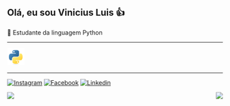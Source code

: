 ## Olá, eu sou Vinicius Luis 👍
📘 Estudante da linguagem Python

***

<a href="https://stackshare.io/python" target="_blank"><img src="https://github.com/devicons/devicon/raw/master/icons/python/python-original.svg" alt="python" width="40" height="40" /></a>

***

[![Instagram](https://img.shields.io/badge/Instagram-E4405F?style=for-the-badge&logo=instagram&logoColor=white)](https://www.instagram.com/vinny_luis/)
[![Facebook](https://img.shields.io/badge/Facebook-1877F2?style=for-the-badge&logo=facebook&logoColor=white)](https://www.facebook.com/vinicius.l.dossantos)
[![Linkedin](https://img.shields.io/badge/LinkedIn-0077B5?style=for-the-badge&logo=linkedin&logoColor=white)](https://www.linkedin.com/in/vin%C3%ADcius-luis-dos-santos-0767a942/)


<div style="display: flex; justify-content: space-between;">
  <img src="https://user-images.githubusercontent.com/74038190/225813708-98b745f2-7d22-48cf-9150-083f1b00d6c9.gif" width="400" />
  <a href="https://spotify-github-profile.kittinanx.com/api/view?uid=22ntt773v6po5emkzd2jw6nna&redirect=true">
    <img src="https://spotify-github-profile.kittinanx.com/api/view?uid=22ntt773v6po5emkzd2jw6nna&cover_image=true&theme=novatorem&show_offline=false&background_color=121212&interchange=false&bar_color=53b14f&bar_color_cover=true" width="300" />
  </a>
</div>
